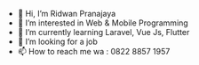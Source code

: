 - 👋 Hi, I’m Ridwan Pranajaya
- 👀 I’m interested in Web & Mobile Programming
- 🌱 I’m currently learning Laravel, Vue Js, Flutter
- 💞️ I’m looking for a job
- 📫 How to reach me wa : 0822 8857 1957

<!---
Ridwan247/Ridwan247 is a ✨ special ✨ repository because its `README.md` (this file) appears on your GitHub profile.
You can click the Preview link to take a look at your changes.
--->
